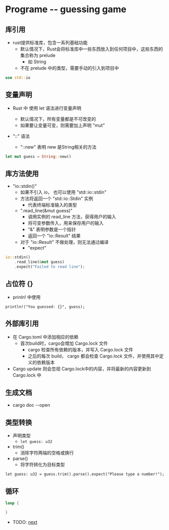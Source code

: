 # Programe -- guessing game

## 库引用

- rust提供标准库，包含一系列基础功能
  - 默认情况下，Rust会将标准库中一些东西放入到任何项目中，这些东西的集合称为 prelude
    - 如 String
  - 不在 prelude 中的类型，需要手动的引入到项目中

```rust
use std::io
```

## 变量声明

- Rust 中 使用 let 语法进行变量声明
  - 默认情况下，所有变量都是不可改变的
  - 如果要让变量可变，则需要加上声明 "mut"

-  "::" 语法
   -  "::new" 表明 new 是String相关的方法

```rust
let mut guess = String::new()
```

## 库方法使用

- "io::stdin()"
  - 如果不引入 io， 也可以使用 "std::io::stdin"
  - 方法将返回一个 "std::io::Stdin" 实例
    - 代表终端标准输入的类型
  - ".read_line(&mut guess)"
    - 调用实例的 read_line 方法，获得用户的输入
    - 将可变参数传入，用来保存用户的输入
    - "&" 表明参数是一个指针
    - 返回一个 "io::Result" 结果
  - 对于 "io::Result" 不做处理，则无法通过编译
    - "expect"

```rust
io::stdin()
    .read_line(&mut guess)
    .expect("Failed to read line");
```

## 占位符 {}

- prinln! 中使用

```shell
println!("You guessed: {}", guess);
```

## 外部库引用

- 在 Cargo.toml 中添加相应的依赖
  - 首次build时，cargo会增加 Cargo.lock 文件
    - cargo 检查所有依赖的版本，并写入 Cargo.lock 文件
    - 之后的每次 build， cargo 都会检查 Cargo.lock 文件，并使用其中定义的依赖版本
- Cargo update 则会忽视 Cargo.lock中的内容，并将最新的内容更新到 Cargo.lock 中

## 生成文档

- cargo doc --open

## 类型转换

- 声明类型
  - `let guess: u32`
- trim()
  - 消除字符两端的空格或换行
- parse()
  - 将字符转化为目标类型

```shell
let guess: u32 = guess.trim().parse().expect("Please type a number!");
```

## 循环

```rust
loop {

}
```


- TODO: [next](https://doc.rust-lang.org/book/ch03-01-variables-and-mutability.html)

